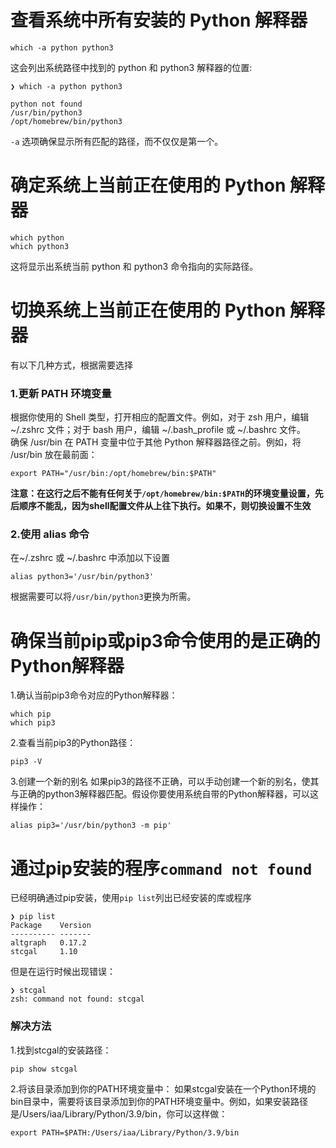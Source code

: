# 查看系统中所有安装的 Python 解释器
```
which -a python python3
```
这会列出系统路径中找到的 python 和 python3 解释器的位置:
```
❯ which -a python python3

python not found
/usr/bin/python3
/opt/homebrew/bin/python3
```
`-a` 选项确保显示所有匹配的路径，而不仅仅是第一个。



# 确定系统上当前正在使用的 Python 解释器
```
which python
which python3
```
这将显示出系统当前 python 和 python3 命令指向的实际路径。



# 切换系统上当前正在使用的 Python 解释器
有以下几种方式，根据需要选择
### 1.更新 PATH 环境变量
根据你使用的 Shell 类型，打开相应的配置文件。例如，对于 zsh 用户，编辑 ~/.zshrc 文件；对于 bash 用户，编辑 ~/.bash_profile 或 ~/.bashrc 文件。  
确保 /usr/bin 在 PATH 变量中位于其他 Python 解释器路径之前。例如，将 /usr/bin 放在最前面：
```
export PATH="/usr/bin:/opt/homebrew/bin:$PATH"
```
**注意：在这行之后不能有任何关于`/opt/homebrew/bin:$PATH`的环境变量设置，先后顺序不能乱，因为shell配置文件从上往下执行。如果不，则切换设置不生效**


### 2.使用 alias 命令
在~/.zshrc 或 ~/.bashrc 中添加以下设置
```
alias python3='/usr/bin/python3'
```
根据需要可以将`/usr/bin/python3`更换为所需。



# 确保当前pip或pip3命令使用的是正确的Python解释器
1.确认当前pip3命令对应的Python解释器：
```
which pip
which pip3
```

2.查看当前pip3的Python路径：
```
pip3 -V
```

3.创建一个新的别名
如果pip3的路径不正确，可以手动创建一个新的别名，使其与正确的python3解释器匹配。假设你要使用系统自带的Python解释器，可以这样操作：
```
alias pip3='/usr/bin/python3 -m pip'
```



# 通过pip安装的程序`command not found`
已经明确通过pip安装，使用`pip list`列出已经安装的库或程序
```
❯ pip list
Package    Version
---------- -------
altgraph   0.17.2
stcgal     1.10
```

但是在运行时候出现错误：
```
❯ stcgal
zsh: command not found: stcgal
```
### 解决方法
1.找到stcgal的安装路径：
```
pip show stcgal
```

2.将该目录添加到你的PATH环境变量中：
如果stcgal安装在一个Python环境的bin目录中，需要将该目录添加到你的PATH环境变量中。例如，如果安装路径是/Users/iaa/Library/Python/3.9/bin，你可以这样做：
```
export PATH=$PATH:/Users/iaa/Library/Python/3.9/bin
```

